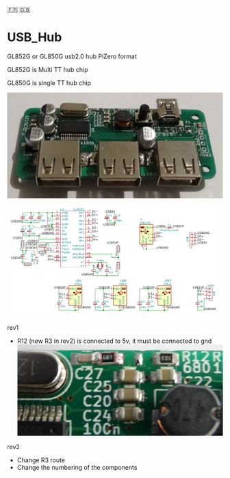 [:fr:](LISEZMOI.md) [:uk:](README.md)

# USB_Hub
GL852G or GL850G usb2.0 hub PiZero format

GL852G is Multi TT hub chip

GL850G is single TT hub chip

![](IMG/HubUSB.jpg)

![](IMG/SCH.png)

rev1
- R12 (new R3 in rev2) is connected to 5v, it must be connected to gnd
![rev1 error](IMG/Rev1_error.JPG)

rev2
- Change R3 route
- Change the numbering of the components
